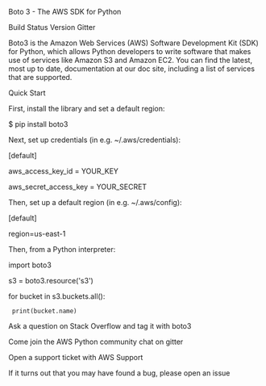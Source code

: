 Boto 3 - The AWS SDK for Python

Build Status Version Gitter

Boto3 is the Amazon Web Services (AWS) Software Development Kit (SDK) for Python, which allows Python developers to write software that makes use of services like Amazon S3 and Amazon EC2. You can find the latest, most up to date, documentation at our doc site, including a list of services that are supported.

Quick Start

First, install the library and set a default region:

$ pip install boto3

Next, set up credentials (in e.g. ~/.aws/credentials):

[default]

aws_access_key_id = YOUR_KEY

aws_secret_access_key = YOUR_SECRET

Then, set up a default region (in e.g. ~/.aws/config):

[default]

region=us-east-1

Then, from a Python interpreter:

import boto3

s3 = boto3.resource('s3')

for bucket in s3.buckets.all():

     print(bucket.name)

Ask a question on Stack Overflow and tag it with boto3

Come join the AWS Python community chat on gitter

Open a support ticket with AWS Support

If it turns out that you may have found a bug, please open an issue
